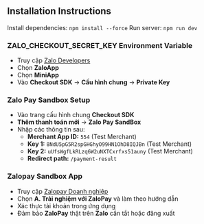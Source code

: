 ## Installation Instructions

Install dependencies: `npm install --force`
Run server: `npm run dev`

### ZALO_CHECKOUT_SECRET_KEY Environment Variable
- Truy cập [Zalo Developers](https://mini.zalo.me/developers)
- Chọn **ZaloApp**
- Chọn **MiniApp**
- Vào **Checkout SDK** -> **Cấu hình chung** -> **Private Key**

### Zalo Pay Sandbox Setup
- Vào trang cấu hình chung **Checkout SDK**
- **Thêm thanh toán mới** -> **Zalo Pay SandBox**
- Nhập các thông tin sau:
    - **Merchant App ID:** `554` (Test Merchant)
    - **Key 1:** `8NdU5pG5R2spGHGhyO99HN1OhD8IQJBn` (Test Merchant)
    - **Key 2:** `uUfsWgfLkRLzq6W2uNXTCxrfxs51auny` (Test Merchant)
    - **Redirect path:** `/payment-result`

### Zalopay Sandbox App
- Truy cập [Zalopay Doanh nghiệp](https://docs.zalopay.vn/v1/start/)
- Chọn **A. Trải nghiệm với ZaloPay** và làm theo hướng dẫn
- Xác thực tài khoản trong ứng dụng
- Đảm bảo **ZaloPay** thật trên **Zalo** cần tắt hoặc đăng xuất
